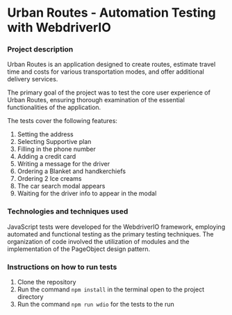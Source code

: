 # Urban Routes - Automation Testing with WebdriverIO

### Project description

Urban Routes is an application designed to create routes, estimate travel time and costs for various transportation modes, and offer additional delivery services.

The primary goal of the project was to test the core user experience of Urban Routes, ensuring thorough examination of the essential functionalities of the application.

The tests cover the following features:

1. Setting the address
2. Selecting Supportive plan
3. Filling in the phone number
4. Adding a credit card
5. Writing a message for the driver
6. Ordering a Blanket and handkerchiefs
7. Ordering 2 Ice creams
8. The car search modal appears
9. Waiting for the driver info to appear in the modal

### Technologies and techniques used

JavaScript tests were developed for the WebdriverIO framework, employing automated and functional testing as the primary testing techniques. The organization of code involved the utilization of modules and the implementation of the PageObject design pattern.

### Instructions on how to run tests

1. Clone the repository
2. Run the command `npm install` in the terminal open to the project directory
3. Run the command `npm run wdio` for the tests to the run
